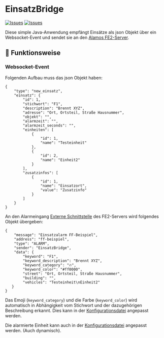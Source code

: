 # EinsatzBridge

[![Issues](https://img.shields.io/github/issues/Finn0811/EinsatzBridge?style=flat-square)](https://img.shields.io/github/issues/Finn0811/EinsatzBridge?style=flat-square)
[![Issues](https://img.shields.io/github/stars/Finn0811/EinsatzBridge?style=flat-square)](https://img.shields.io/github/stars/Finn0811/EinsatzBridge)

Diese simple Java-Anwendung empfängt Einsätze als json Objekt über ein Websocket-Event und sendet sie an den [Alamos FE2-Server](https://www.alamos-gmbh.com/service/fe2/).

## :rocket: Funktionsweise
### Websocket-Event
Folgenden Aufbau muss das json Objekt haben:

```
{
    "type": "new_einsatz",
    "einsatz": {
        "id": 1,
        "stichwort": "F1",
        "description": "Brennt XYZ",
        "adresse": "Ort, Ortsteil, Straße Hausnummer",
        "objekt": "",
        "alarmzeit": "",
        "alarmzeit_seconds": "",
        "einheiten": [
            {
                "id": 1,
                "name": "Testeinheit"
            },
            {
                "id": 2,
                "name": "Einheit2"
            }
        ],
        "zusatzinfos": [
            {
                "id": 1,
                "name": "Einsatzort",
                "value": "Zusatzinfo"
            }
        ]
    }
}
```
An den Alarmeingang [Externe Schnittstelle](https://alamos-support.atlassian.net/wiki/spaces/documentation/pages/219480366/Externe+Schnittstelle) des FE2-Servers wird folgendes Objekt übergeben:

```
{
    "message": "Einsatzalarm FF-Beispiel",
    "address": "ff-beispiel",
    "type": "ALARM",
    "sender": "EinsatzBridge",
    "data": {
        "keyword": "F1",
        "keyword_description": "Brennt XYZ",
        "keyword_category": "🔥",
        "keyword_color": "#ff0000",
        "street": "Ort, Ortsteil, Straße Hausnummer",
        "building": "",
        "vehicles": "Testeinheit\nEinheit2"
   }
}
```

Das Emoji (`keyword_category`) und die Farbe (`keyword_color`) wird automatisch in Abhängigkeit vom Stichwort und der dazugehörigen Beschreibung erkannt.
Dies kann in der [Konfigurationsdatei](https://github.com/Finn0811/EinsatzBridge/blob/master/src/main/resources/config.yml) angepasst werden.

Die alarmierte Einheit kann auch in der [Konfigurationsdatei](https://github.com/Finn0811/EinsatzBridge/blob/master/src/main/resources/config.yml) angepasst werden. (Auch dynamisch).